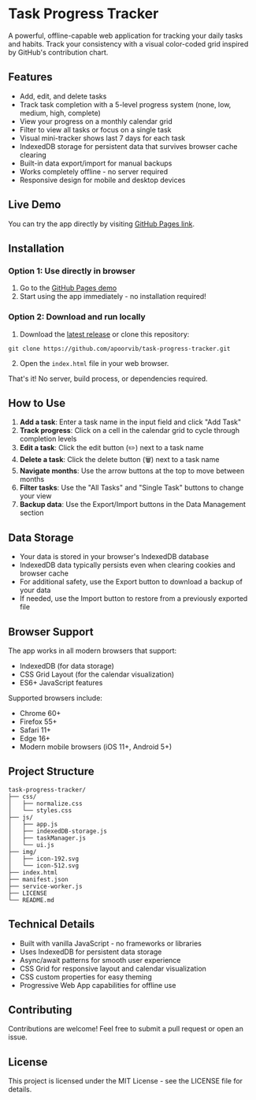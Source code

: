 # Task Progress Tracker

A powerful, offline-capable web application for tracking your daily tasks and habits. Track your consistency with a visual color-coded grid inspired by GitHub's contribution chart.

## Features

- Add, edit, and delete tasks
- Track task completion with a 5-level progress system (none, low, medium, high, complete)
- View your progress on a monthly calendar grid
- Filter to view all tasks or focus on a single task
- Visual mini-tracker shows last 7 days for each task
- IndexedDB storage for persistent data that survives browser cache clearing
- Built-in data export/import for manual backups
- Works completely offline - no server required
- Responsive design for mobile and desktop devices

## Live Demo

You can try the app directly by visiting [GitHub Pages link](#).

## Installation

### Option 1: Use directly in browser

1. Go to the [GitHub Pages demo](#) 
2. Start using the app immediately - no installation required!

### Option 2: Download and run locally

1. Download the [latest release](https://github.com/yourusername/task-progress-tracker/releases) or clone this repository:

```
git clone https://github.com/apoorvib/task-progress-tracker.git
```

2. Open the `index.html` file in your web browser.

That's it! No server, build process, or dependencies required.

## How to Use

1. **Add a task**: Enter a task name in the input field and click "Add Task"
2. **Track progress**: Click on a cell in the calendar grid to cycle through completion levels
3. **Edit a task**: Click the edit button (✏️) next to a task name
4. **Delete a task**: Click the delete button (🗑️) next to a task name
5. **Navigate months**: Use the arrow buttons at the top to move between months
6. **Filter tasks**: Use the "All Tasks" and "Single Task" buttons to change your view
7. **Backup data**: Use the Export/Import buttons in the Data Management section

## Data Storage

- Your data is stored in your browser's IndexedDB database
- IndexedDB data typically persists even when clearing cookies and browser cache
- For additional safety, use the Export button to download a backup of your data
- If needed, use the Import button to restore from a previously exported file

## Browser Support

The app works in all modern browsers that support:
- IndexedDB (for data storage)
- CSS Grid Layout (for the calendar visualization)
- ES6+ JavaScript features

Supported browsers include:
- Chrome 60+
- Firefox 55+
- Safari 11+
- Edge 16+
- Modern mobile browsers (iOS 11+, Android 5+)

## Project Structure

```
task-progress-tracker/
├── css/
│   ├── normalize.css
│   └── styles.css
├── js/
│   ├── app.js
│   ├── indexedDB-storage.js
│   ├── taskManager.js
│   └── ui.js
├── img/
│   ├── icon-192.svg
│   └── icon-512.svg
├── index.html
├── manifest.json
├── service-worker.js
├── LICENSE
└── README.md
```

## Technical Details

- Built with vanilla JavaScript - no frameworks or libraries
- Uses IndexedDB for persistent data storage
- Async/await patterns for smooth user experience
- CSS Grid for responsive layout and calendar visualization
- CSS custom properties for easy theming
- Progressive Web App capabilities for offline use

## Contributing

Contributions are welcome! Feel free to submit a pull request or open an issue.

## License

This project is licensed under the MIT License - see the LICENSE file for details.
